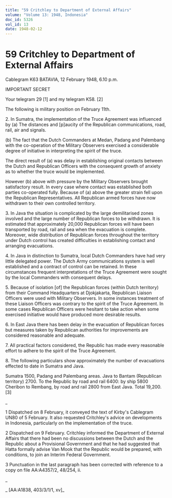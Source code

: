 ```yaml
---
title: "59 Critchley to Department of External Affairs"
volume: "Volume 13: 1948, Indonesia"
doc_id: 5326
vol_id: 13
date: 1948-02-12
---
```


# 59 Critchley to Department of External Affairs

Cablegram K63 BATAVIA, 12 February 1948, 6.10 p.m.

IMPORTANT SECRET

Your telegram 29 [1] and my telegram K58. [2]

The following is military position on February 11th.

2\. In Sumatra, the implementation of the Truce Agreement was influenced by (a) The distances and [p]aucity of the Republican communications, road, rail, air and signals.

(b) The fact that the Dutch Commanders at Medan, Padang and Palembang with the co-operation of the Military Observers exercised a considerable degree of initiative in interpreting the spirit of the truce.

The direct result of (a) was delay in establishing original contacts between the Dutch and Republican Officers with the consequent growth of anxiety as to whether the truce would be implemented.

However (b) above with pressure by the Military Observers brought satisfactory result. In every case where contact was established both parties co-operated fully. Because of (a) above the greater strain fell upon the Republican Representatives. All Republican armed forces have now withdrawn to their own controlled territory.

3\. In Java the situation is complicated by the large demilitarised zones involved and the large number of Republican forces to be withdrawn. It is estimated that approximately 20,000 Republican forces will have been transported by road, rail and sea when the evacuation is complete. Moreover, wide distribution of Republican forces throughout the territory under Dutch control has created difficulties in establishing contact and arranging evacuations.

4\. In Java in distinction to Sumatra, local Dutch Commanders have had very little delegated power. The Dutch Army communications system is well established and a contract of control can be retained. In these circumstances frequent interpretations of the Truce Agreement were sought by the local Commanders with consequent delays.

5\. Because of isolation [of] the Republican forces (within Dutch territory) from their Command Headquarters at Djokjakarta, Republican Liaison Officers were used with Military Observers. In some instances treatment of these Liaison Officers was contrary to the spirit of the Truce Agreement. In some cases Republican Officers were hesitant to take action when some exercised initiative would have produced more desirable results.

6\. In East Java there has been delay in the evacuation of Republican forces but measures taken by Republican authorities for improvements are considered reasonable and adequate.

7\. All practical factors considered, the Republic has made every reasonable effort to adhere to the spirit of the Truce Agreement.

8\. The following particulars show approximately the number of evacuations effected to date in Sumatra and Java.

Sumatra 1500, Padang and Palembang areas. Java to Bantam (Republican territory) 2700. To the Republic by road and rail 6400: by ship 5800 Cheribon to Rembang, by road and rail 2800 from East Java. Total 19,200. [3]

_

1 Dispatched on 8 February, it conveyed the text of Kirby's Cablegram UN80 of 5 February. It also requested Critchley's advice on developments in Indonesia, particularly on the implementation of the truce.

2 Dispatched on 9 February. Critchley informed the Department of External Affairs that there had been no discussions between the Dutch and the Republic about a Provisional Government and that he had suggested that Hatta formally advise Van Mook that the Republic would be prepared, with conditions, to join an Interim Federal Government.

3 Punctuation in the last paragraph has been corrected with reference to a copy on file AA:A4357/2, 48/254, ii.

_

_ [AA:A1838, 403/3/1/1, xv]_
